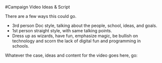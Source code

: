 #Campaign Video Ideas & Script

There are a few ways this could go.

* 3rd person Doc style, talking about the people, school, ideas, and goals.
* 1st person straight style, with same talking points.
* Dress up as wizards, have fun, emphasize magic, be bullish on technology and scorn the lack of digital fun and programming in schools.

Whatever the case, ideas and content for the video goes here, go: